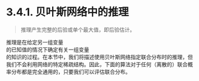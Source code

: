 # 3.4.1. 贝叶斯网络中的推理

> 推理产生完整的后验或单个最大值，即后验估计。

推理是在给定另一组变量\
的已知值的情况下确定有关一组变量\
的知识的过程。在本节中，我们将描述使用贝叶斯网络指定联合分布时的推理，但我们不会利用网络的特定稀疏结构。因此，下面的算法对于任何（离散的）联合概率分布都是完全通用的，只要我们可以评估联合分布。

